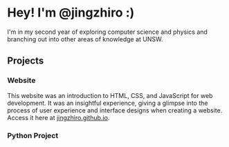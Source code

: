 <h1>Hey! I'm @jingzhiro :)</h1>

I'm in my second year of exploring computer science and physics and branching out into other areas of knowledge at UNSW.

<h2>Projects</h2>

<h3>Website</h3>
This website was an introduction to HTML, CSS, and JavaScript for web development. It was an insightful experience, giving a 
glimpse into the process of user experience and interface designs when creating a website.
<br>Access it here at <a href="https://jingzhiro.github.io" target="_blank">jingzhiro.github.io</a>.

<h3>Python Project</h3>

<!---
jingzhiro/jingzhiro is a ✨ special ✨ repository because its `README.md` (this file) appears on your GitHub profile.
You can click the Preview link to take a look at your changes.
--->
